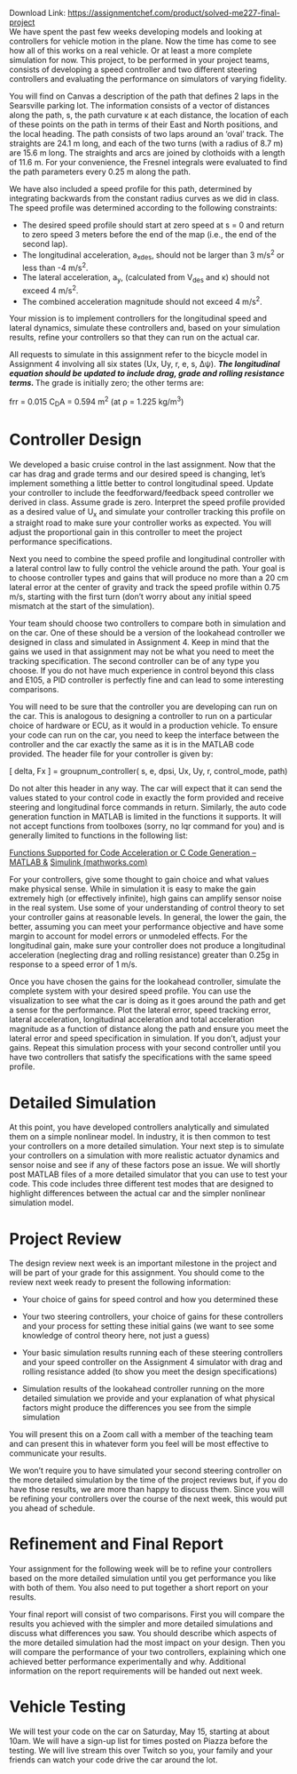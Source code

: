 Download Link: https://assignmentchef.com/product/solved-me227-final-project
<br>
We have spent the past few weeks developing models and looking at controllers for vehicle motion in the plane. Now the time has come to see how all of this works on a real vehicle.  Or at least a more complete simulation for now.  This project, to be performed in your project teams, consists of developing a speed controller and two different steering controllers and evaluating the performance on simulators of varying fidelity.

You will find on Canvas a description of the path that defines 2 laps in the Searsville parking lot. The information consists of a vector of distances along the path, s, the path curvature κ at each distance, the location of each of these points on the path in terms of their East and North positions, and the local heading. The path consists of two laps around an ‘oval’ track. The straights are 24.1 m long, and each of the two turns (with a radius of 8.7 m) are 15.6 m long. The straights and arcs are joined by clothoids with a length of 11.6 m. For your convenience, the Fresnel integrals were evaluated to find the path parameters every 0.25 m along the path.

We have also included a speed profile for this path, determined by integrating backwards from the constant radius curves as we did in class.  The speed profile was determined according to the following constraints:

<ul>

 <li>The desired speed profile should start at zero speed at s = 0 and return to zero speed 3 meters before the end of the map (i.e., the end of the second lap).</li>

 <li>The longitudinal acceleration, a<sub>xdes</sub>, should not be larger than 3 m/s<sup>2</sup> or less than -4 m/s<sup>2</sup>.</li>

 <li>The lateral acceleration, a<sub>y</sub>, (calculated from V<sub>des</sub> and κ) should not exceed 4 m/s<sup>2</sup>.</li>

 <li>The combined acceleration magnitude should not exceed 4 m/s<sup>2</sup>.</li>

</ul>

Your mission is to implement controllers for the longitudinal speed and lateral dynamics, simulate these controllers and, based on your simulation results, refine your controllers so that they can run on the actual car.

All requests to simulate in this assignment refer to the bicycle model in Assignment 4 involving all six states (Ux, Uy, r, e, s, ∆ψ). <strong><em>The longitudinal equation should be updated to include drag, grade and rolling resistance terms.  </em></strong>The grade is initially zero; the other terms are:




frr = 0.015                                            C<sub>D</sub>A = 0.594 m<sup>2</sup> (at ρ = 1.225 kg/m<sup>3</sup>)

<h1>Controller Design</h1>

We developed a basic cruise control in the last assignment. Now that the car has drag and grade terms and our desired speed is changing, let’s implement something a little better to control longitudinal speed. Update your controller to include the feedforward/feedback speed controller we derived in class.  Assume grade is zero.  Interpret the speed profile provided as a desired value of U<sub>x</sub> and simulate your controller tracking this profile on a straight road to make sure your controller works as expected.  You will adjust the proportional gain in this controller to meet the project performance specifications.

Next you need to combine the speed profile and longitudinal controller with a lateral control law to fully control the vehicle around the path. Your goal is to choose controller types and gains that will produce no more than a 20 cm lateral error at the center of gravity and track the speed profile within 0.75 m/s, starting with the first turn (don’t worry about any initial speed mismatch at the start of the simulation).

Your team should choose two controllers to compare both in simulation and on the car. One of these should be a version of the lookahead controller we designed in class and simulated in Assignment 4. Keep in mind that the gains we used in that assignment may not be what you need to meet the tracking specification. The second controller can be of any type you choose. If you do not have much experience in control beyond this class and E105, a PID controller is perfectly fine and can lead to some interesting comparisons.

You will need to be sure that the controller you are developing can run on the car.  This is analogous to designing a controller to run on a particular choice of hardware or ECU, as it would in a production vehicle.  To ensure your code can run on the car, you need to keep the interface between the controller and the car exactly the same as it is in the MATLAB code provided.  The header file for your controller is given by:

[ delta, Fx ] = groupnum_controller( s, e, dpsi, Ux, Uy, r, control_mode, path)

Do not alter this header in any way.  The car will expect that it can send the values stated to your control code in exactly the form provided and receive steering and longitudinal force commands in return.  Similarly, the auto code generation function in MATLAB is limited in the functions it supports.  It will not accept functions from toolboxes (sorry, no lqr command for you) and is generally limited to functions in the following list:

<a href="https://www.mathworks.com/help/releases/R2016b/fixedpoint/ug/functions-supported-for-code-acceleration-and-code-generation-from-matlab.html">Functions Supported for Code Acceleration or C Code Generation </a><a href="https://www.mathworks.com/help/releases/R2016b/fixedpoint/ug/functions-supported-for-code-acceleration-and-code-generation-from-matlab.html">– </a><a href="https://www.mathworks.com/help/releases/R2016b/fixedpoint/ug/functions-supported-for-code-acceleration-and-code-generation-from-matlab.html">MATLAB &amp;</a> <a href="https://www.mathworks.com/help/releases/R2016b/fixedpoint/ug/functions-supported-for-code-acceleration-and-code-generation-from-matlab.html">Simulink (mathworks.com)</a>




For your controllers, give some thought to gain choice and what values make physical sense.  While in simulation it is easy to make the gain extremely high (or effectively infinite), high gains can amplify sensor noise in the real system.  Use some of your understanding of control theory to set your controller gains at reasonable levels.  In general, the lower the gain, the better, assuming you can meet your performance objective and have some margin to account for model errors or unmodeled effects.  For the longitudinal gain, make sure your controller does not produce a longitudinal acceleration (neglecting drag and rolling resistance) greater than 0.25g in response to a speed error of 1 m/s.

Once you have chosen the gains for the lookahead controller, simulate the complete system with your desired speed profile. You can use the visualization to see what the car is doing as it goes around the path and get a sense for the performance. Plot the lateral error, speed tracking error, lateral acceleration, longitudinal acceleration and total acceleration magnitude as a function of distance along the path and ensure you meet the lateral error and speed specification in simulation. If you don’t, adjust your gains.  Repeat this simulation process with your second controller until you have two controllers that satisfy the specifications with the same speed profile.




<strong> </strong>

<h1>Detailed Simulation</h1>




At this point, you have developed controllers analytically and simulated them on a simple nonlinear model.  In industry, it is then common to test your controllers on a more detailed simulation.  Your next step is to simulate your controllers on a simulation with more realistic actuator dynamics and sensor noise and see if any of these factors pose an issue.  We will shortly post MATLAB files of a more detailed simulator that you can use to test your code.  This code includes three different test modes that are designed to highlight differences between the actual car and the simpler nonlinear simulation model.







<h1>Project Review</h1>




The design review next week is an important milestone in the project and will be part of your grade for this assignment.  You should come to the review next week ready to present the following information:




<ul>

 <li>Your choice of gains for speed control and how you determined these</li>

</ul>




<ul>

 <li>Your two steering controllers, your choice of gains for these controllers and your process for setting these initial gains (we want to see some knowledge of control theory here, not just a guess)</li>

</ul>




<ul>

 <li>Your basic simulation results running each of these steering controllers and your speed controller on the Assignment 4 simulator with drag and rolling resistance added (to show you meet the design specifications)</li>

</ul>




<ul>

 <li>Simulation results of the lookahead controller running on the more detailed simulation we provide and your explanation of what physical factors might produce the differences you see from the simple simulation</li>

</ul>




You will present this on a Zoom call with a member of the teaching team and can present this in whatever form you feel will be most effective to communicate your results.




We won’t require you to have simulated your second steering controller on the more detailed simulation by the time of the project reviews but, if you do have those results, we are more than happy to discuss them.  Since you will be refining your controllers over the course of the next week, this would put you ahead of schedule.




<strong> </strong>

<h1>Refinement and Final Report</h1>




Your assignment for the following week will be to refine your controllers based on the more detailed simulation until you get performance you like with both of them.  You also need to put together a short report on your results.




Your final report will consist of two comparisons. First you will compare the results you achieved with the simpler and more detailed simulations and discuss what differences you saw.  You should describe which aspects of the more detailed simulation had the most impact on your design.  Then you will compare the performance of your two controllers, explaining which one achieved better performance experimentally and why. Additional information on the report requirements will be handed out next week.




<h1>Vehicle Testing</h1>




We will test your code on the car on Saturday, May 15, starting at about 10am.  We will have a sign-up list for times posted on Piazza before the testing.  We will live stream this over Twitch so you, your family and your friends can watch your code drive the car around the lot.